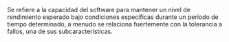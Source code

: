 Se refiere a la capacidad del software para mantener un nivel de rendimiento esperado bajo condiciones específicas durante un período de tiempo determinado, a menudo se relaciona fuertemente con la tolerancia a fallos, una de sus subcaracterísticas.